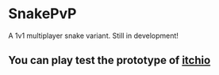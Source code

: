 # SnakePvP
A 1v1 multiplayer snake variant. Still in development!

## You can play test the prototype of [itchio](JSGames23.itch.io/snakepvp)
